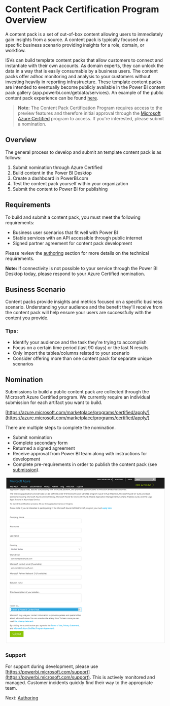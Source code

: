 <properties 
   pageTitle="Content Pack Certification Program"
   description="Content Pack Certification Program"
   services="powerbi" 
   documentationCenter="" 
   authors="theresapalmer" 
   manager="mblythe" 
   backup=""
   editor=""
   tags=""
   qualityFocus="no"
   qualityDate=""/>
 
<tags
   ms.service="powerbi"
   ms.devlang="NA"
   ms.topic="article"
   ms.tgt_pltfrm="NA"
   ms.workload="powerbi"
   ms.date="05/17/2016"
   ms.author="tpalmer"/>

# Content Pack Certification Program Overview

A content pack is a set of out-of-box content allowing users to immediately gain insights from a source.  A content pack is typically focused on a specific business scenario providing insights for a role, domain, or workflow. 

ISVs can build template content packs that allow customers to connect and instantiate with their own accounts. As domain experts, they can unlock the data in a way that is easily consumable by a business users. The content packs offer adhoc monitoring and analysis to your customers without investing heavily in reporting infrastructure. These template content packs are intended to eventually become publicly available in the Power BI content pack gallery (app.powerbi.com/getdata/services). An example of the public content pack experience can be found [here](powerbi-developer-content-pack-experience.md).

>**Note:** The Content Pack Certification Program requires access to the preview features and therefore initial approval through the [Microsoft Azure Certified](#Nomination) program to access. If you're interested, please submit a nomination.

## Overview
The general process to develop and submit an template content pack is as follows:

1.	Submit nomination through Azure Certified
2.	Build content in the Power BI Desktop
3.	Create a dashboard in PowerBI.com
4.	Test the content pack yourself within your organization
5.	Submit the content to Power BI for publishing

## Requirements
To build and submit a content pack, you must meet the following requirements:  
-	Business user scenarios that fit well with Power BI  
-	Stable services with an API accessible through public internet  
-	Signed partner agreement for content pack development  

Please review the [authoring](powerbi-developer-content-pack-authoring.md) section for more details on the technical requirements. 

**Note:** If connectivity is not possible to your service through the Power BI Desktop today, please respond to your Azure Certified nomination.

## Business Scenario
Content packs provide insights and metrics focused on a specific business scenario. Understanding your audience and the benefit they'll receive from the content pack will help ensure your users are successfully with the content you provide.

### Tips:
-	Identify your audience and the task they're trying to accomplish
-	Focus on a certain time period (last 90 days) or the last N results
-	Only import the tables/columns related to your scenario
-	Consider offering more than one content pack for separate unique scenarios

<a name="Nomination"></a>
## Nomination
Submissions to build a public content pack are collected through the Microsoft Azure Certified program. We currently require an individual submission for each artifact you want to build.

[https://azure.microsoft.com/marketplace/programs/certified/apply/](https://azure.microsoft.com/marketplace/programs/certified/apply/)

There are multiple steps to complete the nomination.
-	Submit nomination
-	Complete secondary form
-	Returned a signed agreement
-	Receive approval from Power BI team along with instructions for development
-   Complete pre-requirements in order to publish the content pack (see [submission](powerbi-developer-content-pack-testing.md#submission)).

 ![Azure Certification](media/powerbi-developer-content-pack/nomination.png)

### Support
For support during development, please use [https://powerbi.microsoft.com/support](https://powerbi.microsoft.com/support). This is actively monitored and managed. Customer incidents quickly find their way to the appropriate team.

Next: [Authoring](powerbi-developer-content-pack-authoring.md)
